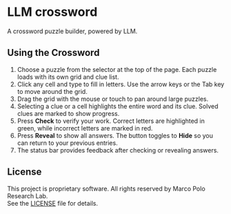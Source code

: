 # LLM crossword

A crossword puzzle builder, powered by LLM.

## Using the Crossword

1. Choose a puzzle from the selector at the top of the page. Each puzzle loads with its own grid and clue list.
2. Click any cell and type to fill in letters. Use the arrow keys or the Tab key to move around the grid.
3. Drag the grid with the mouse or touch to pan around large puzzles.
4. Selecting a clue or a cell highlights the entire word and its clue. Solved clues are marked to show progress.
5. Press **Check** to verify your work. Correct letters are highlighted in green, while incorrect letters are marked in red.
6. Press **Reveal** to show all answers. The button toggles to **Hide** so you can return to your previous entries.
7. The status bar provides feedback after checking or revealing answers.

## License

This project is proprietary software. All rights reserved by Marco Polo Research Lab.  
See the [LICENSE](./LICENSE) file for details.